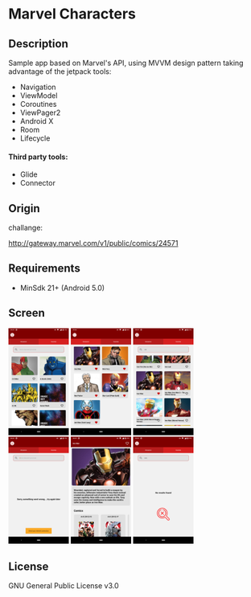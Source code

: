 
# Marvel Characters

## Description
 Sample app based on Marvel's API, using MVVM design pattern
taking advantage of the jetpack tools:

- Navigation
- ViewModel
- Coroutines
- ViewPager2
- Android X
- Room
- Lifecycle

#### Third party tools:

- Glide
- Connector

## Origin

challange:

http://gateway.marvel.com/v1/public/comics/24571


## Requirements
-   MinSdk 21+ (Android 5.0)

## Screen

<div class="row">
  <div class="column">
    <img src="app/src/main/res/drawable/screen_1.png" width="120" />
    <img src="app/src/main/res/drawable/screen_2.png" width="120" />
    <img src="app/src/main/res/drawable/screen_3.png" width="120" />
  </div>
  <div class="column">
    <img src="app/src/main/res/drawable/screen_5.png" width="120" />
    <img src="app/src/main/res/drawable/screen_4.png" width="120" />
    <img src="app/src/main/res/drawable/screen_6.png" width="120" />
  </div>
</div>





## License
GNU General Public License v3.0
